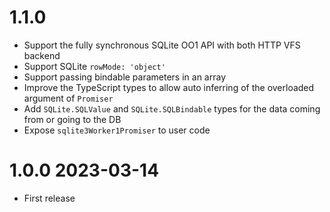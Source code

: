 # 1.1.0

- Support the fully synchronous SQLite OO1 API with both HTTP VFS backend
- Support SQLite `rowMode: 'object'`
- Support passing bindable parameters in an array
- Improve the TypeScript types to allow auto inferring of the overloaded argument of `Promiser`
- Add `SQLite.SQLValue` and `SQLite.SQLBindable` types for the data coming from or going to the DB
- Expose `sqlite3Worker1Promiser` to user code

# 1.0.0 2023-03-14

- First release
